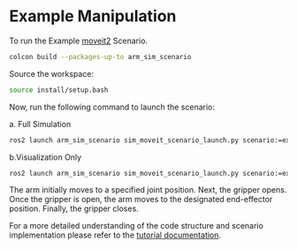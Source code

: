 # Example Manipulation

To run the Example [moveit2](https://moveit.picknik.ai/main/index.html)  Scenario.

```bash
colcon build --packages-up-to arm_sim_scenario
```

Source the workspace:

```bash
source install/setup.bash
```

Now, run the following command to launch the scenario:

a. Full Simulation

```bash
ros2 launch arm_sim_scenario sim_moveit_scenario_launch.py scenario:=examples/example_moveit2/example_moveit2.osc
```

b.Visualization Only

```bash
ros2 launch arm_sim_scenario sim_moveit_scenario_launch.py scenario:=examples/example_moveit2/example_moveit2.osc ros2_control_hardware_type:=mock_components use_rviz:=true
```

The arm initially moves to a specified joint position. Next, the gripper opens. Once the gripper is open, the arm moves to the designated end-effector position. Finally, the gripper closes.

For a more detailed understanding of the code structure and scenario implementation please refer to the [tutorial documentation](https://cps-test-lab.github.io/scenario-execution/tutorials.html).
